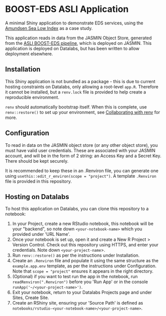 # BOOST-EDS ASLI Application
A minimal Shiny application to demonstrate EDS services, using the [Amundsen Sea Low Index](https://github.com/scotthosking/amundsen-sea-low-index) as a case study.

This application reads in data from the JASMIN Object Store, generated from the [ASLI BOOST-EDS pipeline](https://github.com/antarctica/boost-eds-pipeline), which is deployed on JASMIN. This application is deployed on Datalabs, but has been written to allow deployment elsewhere.

## Installation
This Shiny application is not bundled as a package - this is due to current hosting constraints on Datalabs, only allowing a root-level `app.R`. Therefore it cannot be installed, but a `renv.lock` file is provided to help create a reproducible environment. 

`renv` should automatically bootstrap itself. When this is complete, use `renv::restore()` to set up your environment, see [Collaborating with renv](https://rstudio.github.io/renv/articles/collaborating.html#:~:text=We%20recommend%20using%20a%20version,via%20renv%3A%3Ainit()%20.) for more.

## Configuration
To read in data on the JASMIN object store (or any other object store), you must have valid user credentials. These are associated with your JASMIN account, and will be in the form of 2 string: an Access Key and a Secret Key. There should be kept securely.

It is recommended to keep these in an .Renviron file, you can generate one using `usethis::edit_r_environ(scope = "project")`. A template `.Renviron` file is provided in this repository.

## Hosting on Datalabs
To host this application on Datalabs, you can clone this repository to a notebook:
1. In your Project, create a new RStudio notebook, this notebook will be your "backend", so note down `<your-notebook-name>` which you provided under 'URL Name'.
2. Once your notebook is set up, open it and create a New R Project > Version Control. Check out this repository using HTTPS, and enter your credentials. Note down `<your-project-name`>.
3. Run `renv::restore()` as per the instructions under Installation.
4. Create an `.Renviron` file and populate it using the same structure as the `example.app.env` template, as per the instructions under Configuration. Note that `scope = "project"` ensures it appears in the right directory.
5. (Optional) if you want to test run the app in the notebook, run `readRenviron(".Renviron")` before you 'Run App' or in the console `runApp('~/<your-project-name>')`.
6. Exit your notebook, return to your Datalabs Projects page and under Sites, Create Site.
7. Create an RShiny site, ensuring your 'Source Path' is defined as `notebooks/rstudio-<your-notebook-name>/<your-project-name>`.